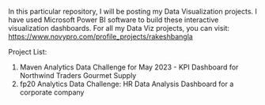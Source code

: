 In this particular repository, I will be posting my Data Visualization projects. I have used Microsoft Power BI software to build these interactive visualization dashboards.
For all my Data Viz projects, you can visit: https://www.novypro.com/profile_projects/rakeshbangla 

Project List:

1) Maven Analytics Data Challenge for May 2023 - KPI Dashboard for Northwind Traders Gourmet Supply
2) fp20 Analytics Data Challenge: HR Data Analysis Dashboard for a corporate company
